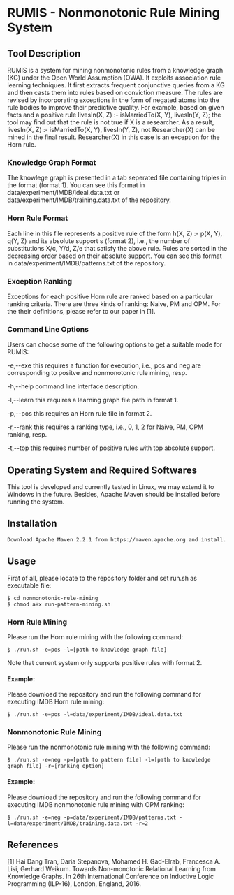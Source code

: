 RUMIS - Nonmonotonic Rule Mining System
=============


Tool Description
------------

RUMIS is a system for mining nonmonotonic rules from a knowledge graph (KG) under the Open World Assumption (OWA). It exploits association rule learning techniques. It first extracts frequent conjunctive queries from a KG and then casts them into rules based on conviction measure. The rules are revised by incorporating exceptions in the form of negated atoms into the rule bodies to improve their predictive quality. For example, based on given facts and a positive rule livesIn(X, Z) :- isMarriedTo(X, Y), livesIn(Y, Z); the tool may find out that the rule is not true if X is a researcher. As a result, livesIn(X, Z) :- isMarriedTo(X, Y), livesIn(Y, Z), not Researcher(X) can be mined in the final result. Researcher(X) in this case is an exception for the Horn rule.

### Knowledge Graph Format

The knowlege graph is presented in a tab seperated file containing triples in the format <subject predicate object> (format 1). You can see this format in data/experiment/IMDB/ideal.data.txt or data/experiment/IMDB/training.data.txt of the repository.

### Horn Rule Format

Each line in this file represents a positive rule of the form
h(X, Z) :- p(X, Y), q(Y, Z) and its absolute support s (format 2), i.e., the number of substitutions X/c, Y/d, Z/e that
satisfy the above rule. Rules are sorted in the decreasing order based on their absolute support. You can see this format in data/experiment/IMDB/patterns.txt of the repository.

### Exception Ranking

Exceptions for each positive Horn rule are ranked based on a particular ranking criteria. There are three kinds of ranking: Naive, PM and OPM. For the their definitions, please refer to our paper in [1].

### Command Line Options

Users can choose some of the following options to get a suitable mode for RUMIS:

 -e,--exe <arg>      this requires a function for execution, i.e., pos and neg are corresponding to positve and nonmonotonic rule mining, resp.

 -h,--help           command line interface description.

 -l,--learn <arg>    this requires a learning graph file path in format 1.

 -p,--pos <arg>      this requires an Horn rule file in format 2.

 -r,--rank <arg>     this requires a ranking type, i.e., 0, 1, 2 for Naive, PM, OPM ranking, resp.

 -t,--top <arg>      this requires number of positive rules with top absolute support.

Operating System and Required Softwares
------------

This tool is developed and currently tested in Linux, we may extend it to Windows in the future. Besides, Apache Maven should be installed before running the system.

Installation
------------

```
Download Apache Maven 2.2.1 from https://maven.apache.org and install.
```

Usage
------------

Firat of all, please locate to the repository folder and set run.sh as executable file:

```
$ cd nonmonotonic-rule-mining
$ chmod a+x run-pattern-mining.sh
```

### Horn Rule Mining

Please run the Horn rule mining with the following command:

```
$ ./run.sh -e=pos -l=[path to knowledge graph file]
```

Note that current system only supports positive rules with format 2.

#### Example:

Please download the repository and run the following command for executing IMDB Horn rule mining:

```
$ ./run.sh -e=pos -l=data/experiment/IMDB/ideal.data.txt
```

### Nonmonotonic Rule Mining

Please run the nonmonotonic rule mining with the following command:

```
$ ./run.sh -e=neg -p=[path to pattern file] -l=[path to knowledge graph file] -r=[ranking option]
```

#### Example:

Please download the repository and run the following command for executing IMDB nonmonotonic rule mining with OPM ranking:

```
$ ./run.sh -e=neg -p=data/experiment/IMDB/patterns.txt -l=data/experiment/IMDB/training.data.txt -r=2
```

References
----------
[1] Hai Dang Tran, Daria Stepanova, Mohamed H. Gad-Elrab, Francesca A. Lisi, Gerhard Weikum. Towards Non-monotonic Relational Learning from Knowledge Graphs. In 26th International Conference on Inductive Logic Programming (ILP-16), London, England, 2016.
